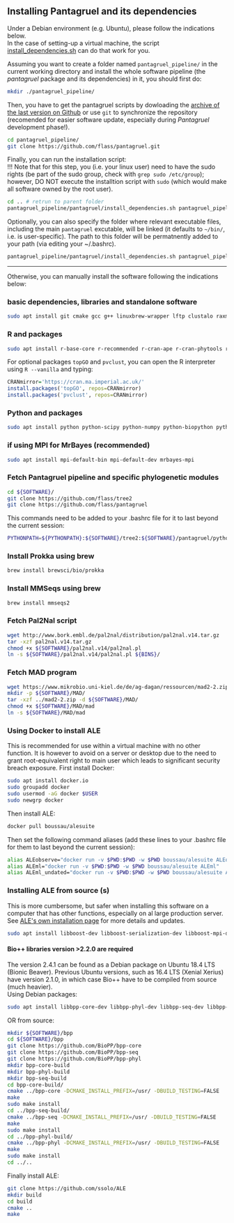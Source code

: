 ## Installing Pantagruel and its dependencies

Under a Debian environment (e.g. Ubuntu), please follow the indications below.  
In the case of setting-up a virtual machine, the script [install_dependencies.sh](https://github.com/flass/pantagruel/blob/master/install_dependencies.sh) can do that work for you.  

Assuming you want to create a folder named `pantagruel_pipeline/` in the current working directory and install the whole software pipeline (the *pantagruel* package and its dependencies) in it, you should first do:
```sh
mkdir ./pantagruel_pipeline/
```
Then, you have to get the pantagruel scripts by dowloading the [archive of the last version on Github](https://github.com/flass/pantagruel/archive/master.zip) or use `git` to synchronize the repository (recomended for easier software update, especially during *Pantagruel* development phase!).
```sh
cd pantagruel_pipeline/
git clone https://github.com/flass/pantagruel.git
```
Finally, you can run the installation script:  
!!! Note that for this step, you (i.e. your linux user) need to have the sudo rights (be part of the sudo group, check with `grep sudo /etc/group`); however, DO NOT execute the installtion script with `sudo` (which would make all software owned by the root user).  
```sh
cd .. # retrun to parent folder
pantagruel_pipeline/pantagruel/install_dependencies.sh pantagruel_pipeline/
```  

Optionally, you can also specify the folder where relevant executable files, including the main `pantagruel` excutable, will be linked (it defaults to `~/bin/`, i.e. is user-specific). The path to this folder will be permatnently added to your path (via editing your ~/.bashrc).  
```sh
pantagruel_pipeline/pantagruel/install_dependencies.sh pantagruel_pipeline/ pantagruel_pipeline/bin/
```
________

Otherwise, you can manually install the software following the indications below:

### basic dependencies, libraries and standalone software
```sh
sudo apt install git cmake gcc g++ linuxbrew-wrapper lftp clustalo raxml libhmsbeagle1v5 mrbayes
```
### R and packages
```sh
sudo apt install r-base-core r-recommended r-cran-ape r-cran-phytools r-cran-ade4 r-cran-vegan r-cran-dbi r-cran-rsqlite r-cran-igraph r-cran-getopt
```
For optional packages `topGO` and `pvclust`, you can open the R interpreter using `R --vanilla` and typing:
```R
CRANmirror='https://cran.ma.imperial.ac.uk/'
install.packages('topGO', repos=CRANmirror)
install.packages('pvclust', repos=CRANmirror)
```

### Python and packages
```sh
sudo apt install python python-scipy python-numpy python-biopython python-igraph cython
```

### if using MPI for MrBayes (recommended)
```sh
sudo apt install mpi-default-bin mpi-default-dev mrbayes-mpi
```

### Fetch Pantagruel pipeline and specific phylogenetic modules
```sh
cd ${SOFTWARE}/
git clone https://github.com/flass/tree2
git clone https://github.com/flass/pantagruel
```
This commands need to be added to your .bashrc file for it to last beyond the current session:
```sh
PYTHONPATH=${PYTHONPATH}:${SOFTWARE}/tree2:${SOFTWARE}/pantagruel/python_libs
```

### Install Prokka using brew
```sh
brew install brewsci/bio/prokka
```

### Install MMSeqs using brew
```sh
brew install mmseqs2
```

### Fetch Pal2Nal script
```sh
wget http://www.bork.embl.de/pal2nal/distribution/pal2nal.v14.tar.gz
tar -xzf pal2nal.v14.tar.gz
chmod +x ${SOFTWARE}/pal2nal.v14/pal2nal.pl
ln -s ${SOFTWARE}/pal2nal.v14/pal2nal.pl ${BINS}/
```

### Fetch MAD program
```sh
wget https://www.mikrobio.uni-kiel.de/de/ag-dagan/ressourcen/mad2-2.zip
mkdir -p ${SOFTWARE}/MAD/
tar -xzf ../mad2-2.zip -d ${SOFTWARE}/MAD/
chmod +x ${SOFTWARE}/MAD/mad
ln -s ${SOFTWARE}/MAD/mad
```

### Using Docker to install ALE
This is recommended for use within a virtual machine with no other function.
It is however to avoid on a server or desktop due to the need to grant root-equivalent right to main user which leads to significant security breach exposure.
First install Docker:
```sh
sudo apt install docker.io
sudo groupadd docker
sudo usermod -aG docker $USER
sudo newgrp docker
```
Then install ALE:  
```sh
docker pull boussau/alesuite
```
Then set the following command aliases (add these lines to your .bashrc file for them to last beyond the current session):
```sh
alias ALEobserve="docker run -v $PWD:$PWD -w $PWD boussau/alesuite ALEobserve"
alias ALEml="docker run -v $PWD:$PWD -w $PWD boussau/alesuite ALEml"
alias ALEml_undated="docker run -v $PWD:$PWD -w $PWD boussau/alesuite ALEml_undated"
```

### Installing ALE from source (s)
This is more cumbersome, but safer when installing this software on a computer that has other functions, especially on  al large production server. See [ALE's own installation page](https://github.com/ssolo/ALE/blob/master/INSTALL.md) for more details and updates.
```sh
sudo apt install libboost-dev libboost-serialization-dev libboost-mpi-dev
```
#### Bio++ libraries version >2.2.0 are required
The version 2.4.1 can be found as a Debian package on Ubuntu 18.4 LTS (Bionic Beaver). Previous Ubuntu versions, such as 16.4 LTS (Xenial Xerius) have version 2.1.0, in which case Bio++ have to be compiled from source (much heavier).  
Using Debian packages:  
```sh
sudo apt install libbpp-core-dev libbpp-phyl-dev libbpp-seq-dev libbpp-seq-omics-dev
```
OR from source:  
```sh
mkdir ${SOFTWARE}/bpp
cd ${SOFTWARE}/bpp
git clone https://github.com/BioPP/bpp-core
git clone https://github.com/BioPP/bpp-seq
git clone https://github.com/BioPP/bpp-phyl
mkdir bpp-core-build
mkdir bpp-phyl-build
mkdir bpp-seq-build
cd bpp-core-build/
cmake ../bpp-core -DCMAKE_INSTALL_PREFIX=/usr/ -DBUILD_TESTING=FALSE
make
sudo make install
cd ../bpp-seq-build/
cmake ../bpp-seq -DCMAKE_INSTALL_PREFIX=/usr/ -DBUILD_TESTING=FALSE
make
sudo make install
cd ../bpp-phyl-build/
cmake ../bpp-phyl -DCMAKE_INSTALL_PREFIX=/usr/ -DBUILD_TESTING=FALSE
make
sudo make install
cd ../..
```
Finally install ALE:  
```sh
git clone https://github.com/ssolo/ALE
mkdir build
cd build
cmake ..
make
```
